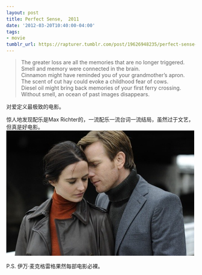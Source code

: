 ```yaml
---
layout: post
title: Perfect Sense,  2011
date: '2012-03-20T10:40:00-04:00'
tags:
- movie
tumblr_url: https://rapturer.tumblr.com/post/19626948235/perfect-sense-2011
---
```

> The greater loss are all the memories that are no longer triggered.  
> Smell and memory were connected in the brain.  
> Cinnamon might have reminded you of your grandmother’s apron.  
> The scent of cut hay could evoke a childhood fear of cows.  
> Diesel oil might bring back memories of your first ferry crossing.  
> Without smell, an ocean of past images disappears.

对爱定义最极致的电影。

惊人地发现配乐是Max Richter的，一流配乐一流台词一流结局，虽然过于文艺，但真是好电影。 ![](/assets/img/tumblr_m1cq2kfoxp1r0cnr9.jpg)

P.S. 伊万·麦克格雷格果然每部电影必裸。

